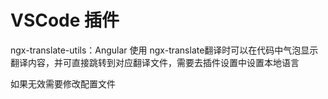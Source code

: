 # VSCode 插件

ngx-translate-utils：Angular 使用 ngx-translate翻译时可以在代码中气泡显示翻译内容，并可直接跳转到对应翻译文件，需要去插件设置中设置本地语言

如果无效需要修改配置文件
